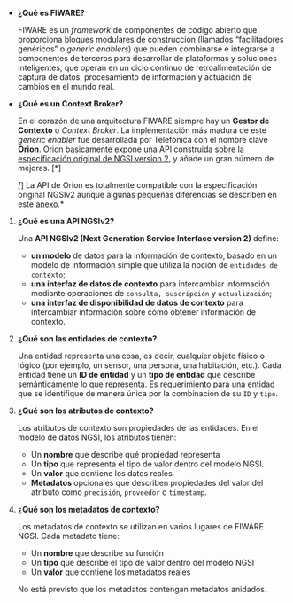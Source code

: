 - **¿Qué es FIWARE?**
    
    FIWARE es un *framework* de componentes de código abierto que proporciona bloques modulares de construcción (llamados “facilitadores genéricos” o *generic enablers*) que pueden combinarse e integrarse a componentes de terceros para desarrollar de plataformas y soluciones inteligentes, que operan en un ciclo continuo de retroalimentación de captura de datos, procesamiento de información y actuación de cambios en el mundo real.
    

- **¿Qué es un Context Broker?**
    
    En el corazón de una arquitectura FIWARE siempre hay un **Gestor de Contexto** o *Context Broker*. La implementación más madura de este *generic enabler* fue desarrollada por Telefónica con el nombre clave **Orion**. Orion basicamente expone una API construida sobre [la especificación original de NGSI version 2](http://telefonicaid.github.io/fiware-orion/archive/api/v2/), y añade un gran número de mejoras. [*]
    
    *[*] La API de Orion es totalmente compatible con la especificación original NGSIv2 aunque algunas pequeñas diferencias se describen en este [anexo](https://github.com/telefonicaid/fiware-orion/blob/master/doc/manuals/orion-api.md#differences-regarding-the-original-ngsiv2-spec).*
    

1. **¿Qué es una API NGSIv2?**
    
    Una **API NGSIv2 (Next Generation Service Interface version 2)** define:
    
    - **un modelo** de datos para la información de contexto, basado en un modelo de información simple que utiliza la noción de `entidades de contexto`;
    - **una interfaz de datos de contexto** para intercambiar información mediante operaciones de `consulta, suscripción` y `actualización`;
    - **una interfaz de disponibilidad** **de datos de contexto** para intercambiar información sobre cómo obtener información de contexto.

1. **¿Qué son las entidades de contexto?**
    
    Una entidad representa una cosa, es decir, cualquier objeto físico o lógico (por ejemplo, un sensor, una persona, una habitación, etc.). Cada entidad tiene un **ID de entidad** y un **tipo de entidad** que describe semánticamente lo que representa. Es requerimiento para una entidad que se identifique de manera única por la combinación de su `ID` y `tipo`.
    

1. **¿Qué son los atributos de contexto?**
    
    Los atributos de contexto son propiedades de las entidades. En el modelo de datos NGSI, los atributos tienen:
    
    - Un **nombre** que describe qué propiedad representa
    - Un **tipo** que representa el tipo de valor dentro del modelo NGSI.
    - Un **valor** que contiene los datos reales.
    - **Metadatos** opcionales que describen propiedades del valor del atributo como `precisión`, `proveedor` o `timestamp`.

1. **¿Qué son los metadatos de contexto?**
    
    Los metadatos de contexto se utilizan en varios lugares de FIWARE NGSI. Cada metadato tiene:
    
    - Un **nombre** que describe su función
    - Un **tipo** que describe el tipo de valor dentro del modelo NGSI
    - Un **valor** que contiene los metadatos reales
    
    No está previsto que los metadatos contengan metadatos anidados.
